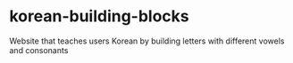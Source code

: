 # korean-building-blocks
Website that teaches users Korean by building letters with different vowels and consonants